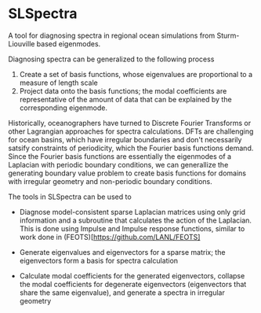 # SLSpectra

A tool for diagnosing spectra in regional ocean simulations from Sturm-Liouville based eigenmodes.

Diagnosing spectra can be generalized to the following process

1. Create a set of basis functions, whose eigenvalues are proportional to a measure of length scale
2. Project data onto the basis functions; the modal coefficients are representative of the amount of data that can be explained by the corresponding eigenmode.

Historically, oceanographers have turned to Discrete Fourier Transforms or other Lagrangian approaches for spectra calculations.  DFTs are challenging for ocean basins, which have irregular boundaries and don't necessarily satsify constraints of periodicity, which the Fourier basis functions demand. Since the Fourier basis functions are essentially the eigenmodes of a Laplacian with periodic boundary conditions, we can generallize the generating boundary value problem to create basis functions for domains with irregular geometry and non-periodic boundary conditions.

The tools in SLSpectra can be used to 
* Diagnose model-consistent sparse Laplacian matrices using only grid information and a subroutine that calculates the action of the Laplacian. This is done using Impulse and Impulse response functions, similar to work done in (FEOTS)[https://github.com/LANL/FEOTS]

* Generate eigenvalues and eigenvectors for a sparse matrix; the eigenvectors form a basis for spectra calculation

* Calculate modal coefficients for the generated eigenvectors, collapse the modal coefficients for degenerate eigenvectors (eigenvectors that share the same eigenvalue), and generate a spectra in irregular geometry
